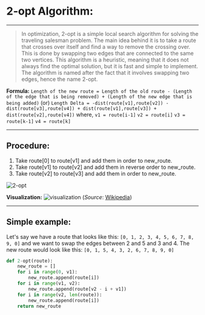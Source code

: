 # 2-opt Algorithm:
---
> In optimization, 2-opt is a simple local search algorithm for solving the traveling salesman problem. The main idea behind it is to take a route that crosses over itself and find a way to remove the crossing over. This is done by swapping two edges that are connected to the same two vertices. This algorithm is a heuristic, meaning that it does not always find the optimal solution, but it is fast and simple to implement. The algorithm is named after the fact that it involves swapping two edges, hence the name 2-opt.

**Formula:**
`Length of the new route = Length of the old route - (Length of the edge that is being removed) + (Length of the new edge that is being added)`
(or)
`Length Delta = -dist(route[v1],route[v2]) - dist(route[v3],route[v4]) + dist(route[v1],route[v3]) + dist(route[v2],route[v4])`
where,
`v1 = route[i-1]`
`v2 = route[i]`
`v3 = route[k-1]`
`v4 = route[k]`

---

## Procedure:
1. Take route[0] to route[v1] and add them in order to new_route.
2. Take route[v1] to route[v2] and add them in reverse order to new_route.
3. Take route[v2] to route[v3] and add them in order to new_route.

![2-opt](https://upload.wikimedia.org/wikipedia/commons/thumb/b/b8/2-opt_wiki.svg/800px-2-opt_wiki.svg.png)

**Visualization:**
![visualization](https://upload.wikimedia.org/wikipedia/commons/f/f6/2-opt_Swap_Path_Visualization.gif)
(*Source*: [Wikipedia](https://en.wikipedia.org/wiki/2-opt))

---

## Simple example:
Let's say we have a route that looks like this:
`[0, 1, 2, 3, 4, 5, 6, 7, 8, 9, 0]`
and we want to swap the edges between 2 and 5 and 3 and 4. The new route would look like this:
`[0, 1, 5, 4, 3, 2, 6, 7, 8, 9, 0]`

```python
def 2-opt(route):
    new_route = []
    for i in range(0, v1):
        new_route.append(route[i])
    for i in range(v1, v2):
        new_route.append(route[v2 - i + v1])
    for i in range(v2, len(route)):
        new_route.append(route[i])
    return new_route
```